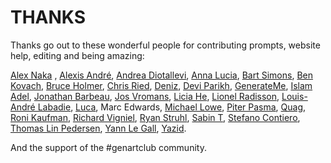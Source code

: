 # THANKS

Thanks go out to these wonderful people for contributing prompts, website help, editing and being amazing:

[Alex Naka](https://www.instagram.com/bb_bygones)
, [Alexis André](https://twitter.com/macTuitui), [Andrea Diotallevi](https://twitter.com/adiotalleviart), [Anna Lucia](https://twitter.com/annaluciacodes), [Bart Simons](https://twitter.com/Unordered__list), [Ben Kovach](https://twitter.com/bendotk), [Bruce Holmer](https://twitter.com/bruceHolmer), [Chris Ried](https://www.twitter.com/generativecoll), [Deniz](https://twitter.com/ojelibalon), [Devi Parikh](https://twitter.com/deviparikh), [GenerateMe](https://twitter.com/generateme_blog), [Islam Adel](https://twitter.com/j_maffe), [Jonathan Barbeau](https://twitter.com/jbarbeau_Art), [Jos Vromans](https://twitter.com/josVromans), [Licia He](https://twitter.com/licia_He/), [Lionel Radisson](https://twitter.com/makIO135/), [Louis-André Labadie](https://twitter.com/lalabadie), [Luca](https://twitter.com/ioan1x), Marc Edwards, [Michael Lowe](https://twitter.com/mrjlowe), [Piter Pasma](https://twitter.com/piterpasma), [Quag](https://www.instagram.com/quagnz), [Roni Kaufman](https://twitter.com/KaufmanRoni), [Richard Vigniel](https://twitter.com/rvig_art), [Ryan Struhl](https://twitter.com/rwstruhl), [Sabin T](https://twitter.com/artbysabin), [Stefano Contiero](https://twitter.com/stefan_contiero), [Thomas Lin Pedersen](https://twitter.com/thomasp85), [Yann Le Gall](https://twitter.com/yann_LeGall), [Yazid](https://twitter.com/yazid). 

And the support of the #genartclub community.


